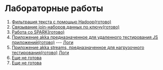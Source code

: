 # Лабораторные работы #
1. [Фильтрация текста с помощью Hadoop(готово)]()
2. [Связывание join-наборов данных по ключу(готово)](https://github.com/atommaks/lab_2/tree/master/src/main/java/ru/bmstu/lab2)
3. [Работа со SPARK(готово)](https://github.com/atommaks/lab_2/tree/master/src/main/java/ru/bmstu/lab3)
4. [Приложение akka предназначенное для удаленного тестирования
JS приложений(готово)](https://github.com/atommaks/lab_2/tree/master/src/main/java/ru/bmstu/lab4) --- [Логи](https://github.com/atommaks/lab_2/blob/master/MyLog.log)
5. [Приложение akka streams, предназначенное для нагрузочного тестирования(готово)](https://github.com/atommaks/lab_2/tree/master/src/main/java/ru/bmstu/lab5)  [Логи](https://github.com/atommaks/lab_2/blob/master/lab5.log)
6. [Еще не готова]()
7. [Еще не готова]()